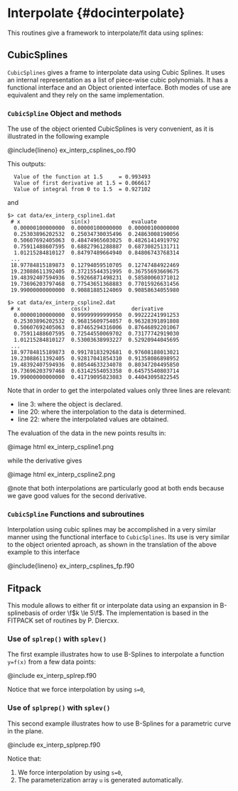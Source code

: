 # Interpolate {#docinterpolate}

This routines give a framework to interpolate/fit data using splines:
## CubicSplines

 `CubicSplines` gives a frame to interpolate data using Cubic Splines. It uses an internal representation as a list of piece-wise cubic polynomials. It has a functional interface and an Object oriented interface. Both modes of use are equivalent and they rely on the same implementation.
 
### `CubicSpline` Object and methods

The use of the object oriented CubicSplines is very convenient, as it is illustrated in the following example

@include{lineno} ex_interp_csplines_oo.f90

 This outputs:
```{.shell-session}
  Value of the function at 1.5     = 0.993493
  Value of first derivative at 1.5 = 0.066617
  Value of integral from 0 to 1.5  = 0.927102
```

and 

```{.shell-session}
$> cat data/ex_interp_cspline1.dat
 # x                sin(x)             evaluate
  0.00000100000000  0.00000100000000  0.00000100000000
  0.25303896202532  0.25034730035496  0.24863008190056
  0.50607692405063  0.48474965603025  0.48261414919792
  0.75911488607595  0.68827961288887  0.68730825131711
  1.01215284810127  0.84797489664940  0.84806743768314
 ...
 18.97784815189873  0.12794059510705  0.12747484922469
 19.23088611392405  0.37215544351995  0.36755693669675
 19.48392407594936  0.59266871498231  0.58580060371012
 19.73696203797468  0.77543651368883  0.77015926631456
 19.99000000000000  0.90881885124069  0.90858634055980

$> cat data/ex_interp_cspline2.dat
 # x                cos(x)             derivative
  0.00000100000000  0.99999999999950  0.99222241991253
  0.25303896202532  0.96815609754057  0.96328391891808
  0.50607692405063  0.87465294316006  0.87646892201067
  0.75911488607595  0.72544550069702  0.73177742919030
  1.01215284810127  0.53003638993227  0.52920944045695
 ...
 18.97784815189873  0.99178183292681  0.97608188013021
 19.23088611392405  0.92817041854310  0.91358086898952
 19.48392407594936  0.80544633234078  0.80347204495850
 19.73696203797468  0.63142554053358  0.64575540803714
 19.99000000000000  0.41719095823083  0.44043095822545
```

Note that in order to get the interpolated values only three lines are relevant:
 - line 3:  where the object is declared.
 - line 20: where the interpolation to the data is determined.
 - line 22: where the interpolated values are obtained.

The evaluation of the data in the new points results in:

@image html ex_interp_cspline1.png

while the derivative gives

@image html ex_interp_cspline2.png

@note that both interpolations are particularly good at both ends because we gave good values for the second derivative.

### `CubicSpline` Functions and subroutines

Interpolation using cubic splines may be accomplished in a very similar manner using the functional interface to `CubicSplines`. Its use is very similar to the object oriented aproach, as shown in the translation of the above example to this interface

@include{lineno} ex_interp_csplines_fp.f90


## Fitpack

This module allows to either fit or interpolate data using an expansion in B-splinebasis of order \f$k \le 5\f$. The implementation is based in the FITPACK set of routines by P. Diercxx.


### Use of `splrep()` with `splev()`

The first example illustrates how to use B-Splines to interpolate a function `y=f(x)` from a few data points:

@include ex_interp_splrep.f90

Notice that we force interpolation by using `s=0`,

### Use of `splprep()` with `splev()`
This second example illustrates how to use B-Splines for a parametric curve in the plane.

@include ex_interp_splprep.f90

Notice that:
  1. We force interpolation by using `s=0`,
  2. The parameterization array `u` is generated automatically.

